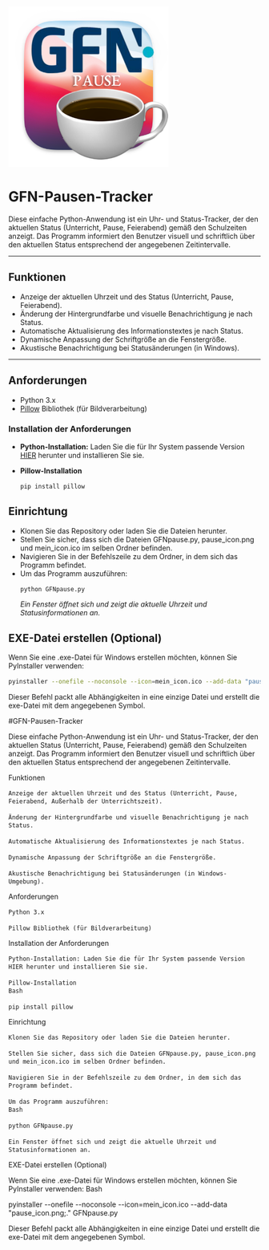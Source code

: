 <img src="./assets/pause_icon.png" alt="GFN-Pause" width="320">

# GFN-Pausen-Tracker

Diese einfache Python-Anwendung ist ein Uhr- und Status-Tracker, der den aktuellen Status (Unterricht, Pause, Feierabend) gemäß den Schulzeiten anzeigt. Das Programm informiert den Benutzer visuell und schriftlich über den aktuellen Status entsprechend der angegebenen Zeitintervalle.

---

## Funktionen

- Anzeige der aktuellen Uhrzeit und des Status (Unterricht, Pause, Feierabend).
- Änderung der Hintergrundfarbe und visuelle Benachrichtigung je nach Status.
- Automatische Aktualisierung des Informationstextes je nach Status.
- Dynamische Anpassung der Schriftgröße an die Fenstergröße.
- Akustische Benachrichtigung bei Statusänderungen (in Windows).

---

## Anforderungen

- Python 3.x
- [Pillow](https://pillow.readthedocs.io/en/stable/) Bibliothek (für Bildverarbeitung)

### Installation der Anforderungen

-  **Python-Installation:** Laden Sie die für Ihr System passende Version [HIER] herunter und installieren Sie sie.

  [HIER]: https://www.python.org/downloads/

- **Pillow-Installation**
  ```bash
  pip install pillow
  ```

## Einrichtung
- Klonen Sie das Repository oder laden Sie die Dateien herunter.
- Stellen Sie sicher, dass sich die Dateien GFNpause.py, pause_icon.png und mein_icon.ico im selben Ordner befinden.
- Navigieren Sie in der Befehlszeile zu dem Ordner, in dem sich das Programm befindet.
- Um das Programm auszuführen:
   ```bash
  python GFNpause.py
  ```
  *Ein Fenster öffnet sich und zeigt die aktuelle Uhrzeit und Statusinformationen an.*

## EXE-Datei erstellen (Optional)

Wenn Sie eine .exe-Datei für Windows erstellen möchten, können Sie PyInstaller verwenden:
  ```bash
  pyinstaller --onefile --noconsole --icon=mein_icon.ico --add-data "pause_icon.png;." GFNpause.py
   ```
Dieser Befehl packt alle Abhängigkeiten in eine einzige Datei und erstellt die exe-Datei mit dem angegebenen Symbol.





#GFN-Pausen-Tracker

Diese einfache Python-Anwendung ist ein Uhr- und Status-Tracker, der den aktuellen Status (Unterricht, Pause, Feierabend) gemäß den Schulzeiten anzeigt. Das Programm informiert den Benutzer visuell und schriftlich über den aktuellen Status entsprechend der angegebenen Zeitintervalle.

Funktionen

    Anzeige der aktuellen Uhrzeit und des Status (Unterricht, Pause, Feierabend, Außerhalb der Unterrichtszeit).

    Änderung der Hintergrundfarbe und visuelle Benachrichtigung je nach Status.

    Automatische Aktualisierung des Informationstextes je nach Status.

    Dynamische Anpassung der Schriftgröße an die Fenstergröße.

    Akustische Benachrichtigung bei Statusänderungen (in Windows-Umgebung).

Anforderungen

    Python 3.x

    Pillow Bibliothek (für Bildverarbeitung)

Installation der Anforderungen

    Python-Installation: Laden Sie die für Ihr System passende Version HIER herunter und installieren Sie sie.

    Pillow-Installation
    Bash

    pip install pillow

Einrichtung

    Klonen Sie das Repository oder laden Sie die Dateien herunter.

    Stellen Sie sicher, dass sich die Dateien GFNpause.py, pause_icon.png und mein_icon.ico im selben Ordner befinden.

    Navigieren Sie in der Befehlszeile zu dem Ordner, in dem sich das Programm befindet.

    Um das Programm auszuführen:
    Bash

    python GFNpause.py

    Ein Fenster öffnet sich und zeigt die aktuelle Uhrzeit und Statusinformationen an.

EXE-Datei erstellen (Optional)

Wenn Sie eine .exe-Datei für Windows erstellen möchten, können Sie PyInstaller verwenden:
Bash

pyinstaller --onefile --noconsole --icon=mein_icon.ico --add-data "pause_icon.png;." GFNpause.py

Dieser Befehl packt alle Abhängigkeiten in eine einzige Datei und erstellt die exe-Datei mit dem angegebenen Symbol.

  
